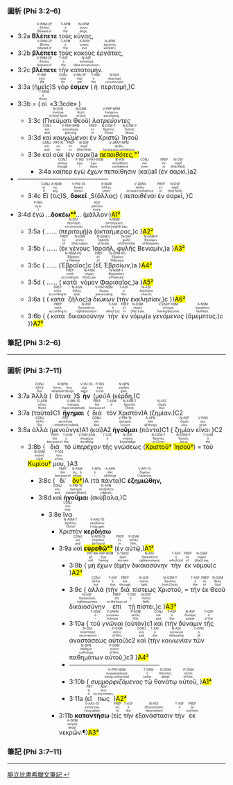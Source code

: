 ### 圖析 (Phi 3:2–6)


- <rt>3:2a</rt> <RUBY><ruby><ruby><strong>Βλέπετε</strong><rt>Beware of</rt></ruby><rt>βλέπω</rt></ruby><rt>V-PAM-2P</rt></RUBY> <RUBY><ruby><ruby>τοὺς<rt>the</rt></ruby><rt>ὁ</rt></ruby><rt>T-APM</rt></RUBY> <RUBY><ruby><ruby>κύνας,<rt>dogs;</rt></ruby><rt>κύων</rt></ruby><rt>N-APM</rt></RUBY> 
- <rt>3:2b</rt> <RUBY><ruby><ruby><strong>βλέπετε</strong><rt>beware of</rt></ruby><rt>βλέπω</rt></ruby><rt>V-PAM-2P</rt></RUBY> <RUBY><ruby><ruby>τοὺς<rt>the</rt></ruby><rt>ὁ</rt></ruby><rt>T-APM</rt></RUBY> <RUBY><ruby><ruby>κακοὺς<rt>evil</rt></ruby><rt>κακός</rt></ruby><rt>A-APM</rt></RUBY> <RUBY><ruby><ruby>ἐργάτας,<rt>workers;</rt></ruby><rt>ἐργάτης</rt></ruby><rt>N-APM</rt></RUBY> 
- <rt>3:2c</rt> <RUBY><ruby><ruby><strong>βλέπετε</strong><rt>beware of</rt></ruby><rt>βλέπω</rt></ruby><rt>V-PAM-2P</rt></RUBY> <RUBY><ruby><ruby>τὴν<rt>the</rt></ruby><rt>ὁ</rt></ruby><rt>T-ASF</rt></RUBY> <RUBY><ruby><ruby>κατατομήν.<rt>false circumcision.</rt></ruby><rt>κατατομή</rt></ruby><rt>N-ASF</rt></RUBY>
- <rt>3:3a</rt> (<RUBY><ruby><ruby>ἡμεῖς<rt>We</rt></ruby><rt>ἐγώ</rt></ruby><rt>P-1NP</rt></RUBY>)S <RUBY><ruby><ruby>γάρ<rt>for</rt></ruby><rt>γάρ</rt></ruby><rt>CONJ</rt></RUBY> <RUBY><ruby><ruby><strong>ἐσμεν</strong><rt>are</rt></ruby><rt>εἰμί</rt></ruby><rt>V-PAI-1P</rt></RUBY> (<RUBY><ruby><ruby>ἡ<rt>the</rt></ruby><rt>ὁ</rt></ruby><rt>T-NSF</rt></RUBY> <RUBY><ruby><ruby>περιτομή,<rt>circumcision,</rt></ruby><rt>περιτομή</rt></ruby><rt>N-NSF</rt></RUBY>)C 
- <rt>3:3b</rt> = (<RUBY><ruby><ruby>οἱ<rt>those</rt></ruby><rt>ὁ</rt></ruby><rt>T-NPM</rt></RUBY> «<rt>3:3cde</rt>» )
	- <rt>3:3c</rt> (<RUBY><ruby><ruby>Πνεύματι<rt>in [the] Spirit</rt></ruby><rt>πνεῦμα</rt></ruby><rt>N-DSN</rt></RUBY> <RUBY><ruby><ruby>Θεοῦ<rt>of God</rt></ruby><rt>θεός</rt></ruby><rt>N-GSM</rt></RUBY>) <RUBY><ruby><ruby><em>λατρεύοντες</em><rt>worshiping</rt></ruby><rt>λατρεύω</rt></ruby><rt>V-PAP-NPM</rt></RUBY> 
	- <rt>3:3d</rt> <RUBY><ruby><ruby>καὶ<rt>and</rt></ruby><rt>καί</rt></ruby><rt>CONJ</rt></RUBY> <RUBY><ruby><ruby><em>καυχώμενοι</em><rt>glorying</rt></ruby><rt>καυχάομαι</rt></ruby><rt>V-PNP-NPM</rt></RUBY> <RUBY><ruby><ruby>ἐν<rt>in</rt></ruby><rt>ἐν</rt></ruby><rt>PREP</rt></RUBY> <RUBY><ruby><ruby>Χριστῷ<rt>Christ</rt></ruby><rt>Χριστός</rt></ruby><rt>N-DSM-T</rt></RUBY> <RUBY><ruby><ruby>Ἰησοῦ<rt>Jesus,</rt></ruby><rt>Ἰησοῦς</rt></ruby><rt>N-DSM-P</rt></RUBY> 
	- <rt>3:3e</rt> <RUBY><ruby><ruby>καὶ<rt>and</rt></ruby><rt>καί</rt></ruby><rt>CONJ</rt></RUBY> <RUBY><ruby><ruby>οὐκ<rt>not</rt></ruby><rt>οὐ</rt></ruby><rt>PRT-N</rt></RUBY> (<RUBY><ruby><ruby>ἐν<rt>in</rt></ruby><rt>ἐν</rt></ruby><rt>PREP</rt></RUBY> <RUBY><ruby><ruby>σαρκὶ<rt>[the] flesh</rt></ruby><rt>σάρξ</rt></ruby><rt>N-DSF</rt></RUBY>)a <RUBY><ruby><ruby><mark><em>πεποιθότες,°¹</em></mark><rt>having put confidence,</rt></ruby><rt>πείθω</rt></ruby><rt>V-2RAP-NPM</rt></RUBY> 
		- <rt>3:4a</rt> <RUBY><ruby><ruby>καίπερ<rt>though</rt></ruby><rt>καίπερ</rt></ruby><rt>CONJ</rt></RUBY> <RUBY><ruby><ruby>ἐγὼ<rt>I</rt></ruby><rt>ἐγώ</rt></ruby><rt>P-1NS</rt></RUBY> <RUBY><ruby><ruby><em>ἔχων</em><rt>have</rt></ruby><rt>ἔχω</rt></ruby><rt>V-PAP-NSM</rt></RUBY> <RUBY><ruby><ruby>πεποίθησιν<rt>confidence</rt></ruby><rt>πεποίθησις</rt></ruby><rt>N-ASF</rt></RUBY> (<RUBY><ruby><ruby>καὶ<rt>even</rt></ruby><rt>καί</rt></ruby><rt>CONJ</rt></RUBY>)a1 (<RUBY><ruby><ruby>ἐν<rt>in</rt></ruby><rt>ἐν</rt></ruby><rt>PREP</rt></RUBY> <RUBY><ruby><ruby>σαρκί.<rt>[the] flesh.</rt></ruby><rt>σάρξ</rt></ruby><rt>N-DSF</rt></RUBY>)a2
- ─────────────────────
	- <rt>3:4c</rt> <RUBY><ruby><ruby>Εἴ<rt>If</rt></ruby><rt>εἰ</rt></ruby><rt>CONJ</rt></RUBY> (<RUBY><ruby><ruby>τις<rt>any</rt></ruby><rt>τις</rt></ruby><rt>X-NSM</rt></RUBY>)S<sub>-</sub> <RUBY><ruby><ruby><strong>δοκεῖ</strong><rt>thinks</rt></ruby><rt>δοκέω</rt></ruby><rt>V-PAI-3S</rt></RUBY> <sub>-</sub>S(<RUBY><ruby><ruby>ἄλλος<rt>other</rt></ruby><rt>ἄλλος</rt></ruby><rt>A-NSM</rt></RUBY>) { <RUBY><ruby><ruby><em>πεποιθέναι</em><rt>to have confidence</rt></ruby><rt>πείθω</rt></ruby><rt>V-2RAN</rt></RUBY> <RUBY><ruby><ruby>ἐν<rt>in</rt></ruby><rt>ἐν</rt></ruby><rt>PREP</rt></RUBY> <RUBY><ruby><ruby>σαρκί,<rt>[the] flesh,</rt></ruby><rt>σάρξ</rt></ruby><rt>N-DSF</rt></RUBY> }C
- <rt>3:4d</rt> <RUBY><ruby><ruby>ἐγὼ<rt>I</rt></ruby><rt>ἐγώ</rt></ruby><rt>P-1NS</rt></RUBY> …<strong>δοκέω<mark>°²</strong></mark>… (<RUBY><ruby><ruby>μᾶλλον·<rt>more:</rt></ruby><rt>μᾶλλον</rt></ruby><rt>ADV</rt></RUBY>)<mark>A1²</mark>
	- <rt>3:5a</rt> { …… (<RUBY><ruby><ruby>περιτομῇ<rt>circumcision</rt></ruby><rt>περιτομή</rt></ruby><rt>N-DSF</rt></RUBY>)a (<RUBY><ruby><ruby>ὀκταήμερος,<rt>on [the] eighth day;</rt></ruby><rt>ὀκταήμερος</rt></ruby><rt>A-NSM</rt></RUBY>)c }<mark>A2²</mark>
	- <rt>3:5b</rt>  { …… (<RUBY><ruby><ruby>ἐκ<rt>of</rt></ruby><rt>ἐκ</rt></ruby><rt>PREP</rt></RUBY> <RUBY><ruby><ruby>γένους<rt>[the] nation</rt></ruby><rt>γένος</rt></ruby><rt>N-GSN</rt></RUBY> <RUBY><ruby><ruby>Ἰσραήλ,<rt>of Israel,</rt></ruby><rt>Ἰσραήλ</rt></ruby><rt>N-GSM-L</rt></RUBY> <RUBY><ruby><ruby>φυλῆς<rt>of [the] tribe</rt></ruby><rt>φυλή</rt></ruby><rt>N-GSF</rt></RUBY> <RUBY><ruby><ruby>Βενιαμίν,<rt>of Benjamin;</rt></ruby><rt>Βενιαμίν</rt></ruby><rt>N-GSM-P</rt></RUBY>)a }<mark>A3²</mark>
	- <rt>3:5c</rt> { …… (<RUBY><ruby><ruby>Ἑβραῖος<rt>a Hebrew</rt></ruby><rt>Ἑβραῖος</rt></ruby><rt>N-NSM-PG</rt></RUBY>)c (<RUBY><ruby><ruby>ἐξ<rt>of</rt></ruby><rt>ἐκ</rt></ruby><rt>PREP</rt></RUBY> <RUBY><ruby><ruby>Ἑβραίων,<rt>Hebrews;</rt></ruby><rt>Ἑβραῖος</rt></ruby><rt>N-GPM-PG</rt></RUBY>)a }<mark>A4²</mark>
	- <rt>3:5d</rt> { …… (<RUBY><ruby><ruby>κατὰ<rt>according to</rt></ruby><rt>κατά</rt></ruby><rt>PREP</rt></RUBY> <RUBY><ruby><ruby>νόμον<rt>[the] Law,</rt></ruby><rt>νόμος</rt></ruby><rt>N-ASM</rt></RUBY> <RUBY><ruby><ruby>Φαρισαῖος,<rt>a Pharisee;</rt></ruby><rt>Φαρισαῖος</rt></ruby><rt>N-NSM-T</rt></RUBY>)a }<mark>A5²</mark>
	- <rt>3:6a</rt> { (<RUBY><ruby><ruby>κατὰ<rt>according to</rt></ruby><rt>κατά</rt></ruby><rt>PREP</rt></RUBY> <RUBY><ruby><ruby>ζῆλος<rt>zeal,</rt></ruby><rt>ζῆλος</rt></ruby><rt>N-ASN</rt></RUBY>)a <RUBY><ruby><ruby><em>διώκων</em><rt>persecuting</rt></ruby><rt>διώκω</rt></ruby><rt>V-PAP-NSM</rt></RUBY> (<RUBY><ruby><ruby>τὴν<rt>the</rt></ruby><rt>ὁ</rt></ruby><rt>T-ASF</rt></RUBY> <RUBY><ruby><ruby>ἐκκλησίαν,<rt>church;</rt></ruby><rt>ἐκκλησία</rt></ruby><rt>N-ASF</rt></RUBY>)c }}<mark>A6²</mark>
	- <rt>3:6b</rt> { (<RUBY><ruby><ruby>κατὰ<rt>according to</rt></ruby><rt>κατά</rt></ruby><rt>PREP</rt></RUBY> <RUBY><ruby><ruby>δικαιοσύνην<rt>righteousness</rt></ruby><rt>δικαιοσύνη</rt></ruby><rt>N-ASF</rt></RUBY> <RUBY><ruby><ruby>τὴν<rt>which [is]</rt></ruby><rt>ὁ</rt></ruby><rt>T-ASF</rt></RUBY> <RUBY><ruby><ruby>ἐν<rt>in</rt></ruby><rt>ἐν</rt></ruby><rt>PREP</rt></RUBY> <RUBY><ruby><ruby>νόμῳ<rt>[the] Law,</rt></ruby><rt>νόμος</rt></ruby><rt>N-DSM</rt></RUBY>)a <RUBY><ruby><ruby><em>γενόμενος</em><rt>having become</rt></ruby><rt>γίνομαι</rt></ruby><rt>V-2ADP-NSM</rt></RUBY> (<RUBY><ruby><ruby>ἄμεμπτος.<rt>faultless.</rt></ruby><rt>ἄμεμπτος</rt></ruby><rt>A-NSM</rt></RUBY>)c }}<mark>A7²</mark>


### 筆記 (Phi 3:2–6)


---

### 圖析 (Phi 3:7–11)


- <rt>3:7a</rt> <RUBY><ruby><ruby>Ἀλλὰ<rt>But</rt></ruby><rt>ἀλλά</rt></ruby><rt>CONJ</rt></RUBY> (<RUBY><ruby><ruby>ἅτινα<rt>whatever things</rt></ruby><rt>ὅστις, ἥτις</rt></ruby><rt>R-NPN</rt></RUBY>)S <RUBY><ruby><ruby><strong>ἦν</strong><rt>were</rt></ruby><rt>εἰμί</rt></ruby><rt>V-IAI-3S</rt></RUBY> (<RUBY><ruby><ruby>μοι<rt>to me</rt></ruby><rt>ἐγώ</rt></ruby><rt>P-1DS</rt></RUBY>)A (<RUBY><ruby><ruby>κέρδη,<rt>gain,</rt></ruby><rt>κέρδος</rt></ruby><rt>N-NPN</rt></RUBY>)C 
- <rt>3:7a</rt> (<RUBY><ruby><ruby>ταῦτα<rt>these</rt></ruby><rt>οὗτος</rt></ruby><rt>D-APN</rt></RUBY>)C1 <RUBY><ruby><ruby><strong>ἥγημαι</strong><rt>I have esteemed,</rt></ruby><rt>ἡγέομαι</rt></ruby><rt>V-RNI-1S</rt></RUBY> (<RUBY><ruby><ruby>διὰ<rt>because of</rt></ruby><rt>διά</rt></ruby><rt>PREP</rt></RUBY> <RUBY><ruby><ruby>τὸν<rt>‑</rt></ruby><rt>ὁ</rt></ruby><rt>T-ASM</rt></RUBY> <RUBY><ruby><ruby>Χριστὸν<rt>Christ,</rt></ruby><rt>Χριστός</rt></ruby><rt>N-ASM-T</rt></RUBY>)A (<RUBY><ruby><ruby>ζημίαν.<rt>loss.</rt></ruby><rt>ζημία</rt></ruby><rt>N-ASF</rt></RUBY>)C2
- <rt>3:8a</rt> <RUBY><ruby><ruby>ἀλλὰ<rt>But</rt></ruby><rt>ἀλλά</rt></ruby><rt>CONJ</rt></RUBY> (<RUBY><ruby><ruby>μενοῦνγε<rt>‑, therefore indeed,</rt></ruby><rt>μενοῦνγε</rt></ruby><rt>PRT</rt></RUBY>)A1 (<RUBY><ruby><ruby>καὶ<rt>also</rt></ruby><rt>καί</rt></ruby><rt>CONJ</rt></RUBY>)A2 <RUBY><ruby><ruby><strong>ἡγοῦμαι</strong><rt>I count</rt></ruby><rt>ἡγέομαι</rt></ruby><rt>V-PNI-1S</rt></RUBY> (<RUBY><ruby><ruby>πάντα<rt>all things</rt></ruby><rt>πᾶς</rt></ruby><rt>A-APN</rt></RUBY>)C1 { <RUBY><ruby><ruby>ζημίαν<rt>loss</rt></ruby><rt>ζημία</rt></ruby><rt>N-ASF</rt></RUBY> <RUBY><ruby><ruby>εἶναι<rt>to be</rt></ruby><rt>εἰμί</rt></ruby><rt>V-PAN</rt></RUBY> }C2 
	- <rt>3:8b</rt> { <RUBY><ruby><ruby>διὰ<rt>because of</rt></ruby><rt>διά</rt></ruby><rt>PREP</rt></RUBY> <RUBY><ruby><ruby>τὸ<rt>the</rt></ruby><rt>ὁ</rt></ruby><rt>T-ASN</rt></RUBY> <RUBY><ruby><ruby><em>ὑπερέχον</em><rt>excelling</rt></ruby><rt>ὑπερέχω</rt></ruby><rt>V-PAP-ASN</rt></RUBY> <RUBY><ruby><ruby>τῆς<rt>‑</rt></ruby><rt>ὁ</rt></ruby><rt>T-GSF</rt></RUBY> <RUBY><ruby><ruby>γνώσεως<rt>knowledge</rt></ruby><rt>γνῶσις</rt></ruby><rt>N-GSF</rt></RUBY> (<RUBY><ruby><ruby><mark>Χριστοῦ†</mark><rt>of Christ</rt></ruby><rt>Χριστός</rt></ruby><rt>N-GSM-T</rt></RUBY> <RUBY><ruby><ruby><mark>Ἰησοῦ†</mark><rt>Jesus</rt></ruby><rt>Ἰησοῦς</rt></ruby><rt>N-GSM-P</rt></RUBY>) = <RUBY><ruby><ruby>τοῦ<rt>the</rt></ruby><rt>ὁ</rt></ruby><rt>T-GSM</rt></RUBY> <RUBY><ruby><ruby><mark>Κυρίου†</mark><rt>Lord</rt></ruby><rt>κύριος</rt></ruby><rt>N-GSM</rt></RUBY> <RUBY><ruby><ruby>μου,<rt>of me,</rt></ruby><rt>ἐγώ</rt></ruby><rt>P-1GS</rt></RUBY> }A3
		- <rt>3:8c</rt> (<RUBY><ruby><ruby>δι᾽<rt>because of</rt></ruby><rt>διά</rt></ruby><rt>PREP</rt></RUBY> <RUBY><ruby><ruby><mark>ὃν†</mark><rt>whom</rt></ruby><rt>ὅς, ἥ</rt></ruby><rt>R-ASM</rt></RUBY>)A (<RUBY><ruby><ruby>τὰ<rt>‑</rt></ruby><rt>ὁ</rt></ruby><rt>T-APN</rt></RUBY> <RUBY><ruby><ruby>πάντα<rt>all things</rt></ruby><rt>πᾶς</rt></ruby><rt>A-APN</rt></RUBY>)C <RUBY><ruby><ruby><strong>ἐζημιώθην,</strong><rt>I have lost,</rt></ruby><rt>ζημιόω</rt></ruby><rt>V-API-1S</rt></RUBY> 
		- <rt>3:8d</rt> <RUBY><ruby><ruby>καὶ<rt>and</rt></ruby><rt>καί</rt></ruby><rt>CONJ</rt></RUBY> <RUBY><ruby><ruby><strong>ἡγοῦμαι</strong><rt>esteem [them]</rt></ruby><rt>ἡγέομαι</rt></ruby><rt>V-PNI-1S</rt></RUBY> (<RUBY><ruby><ruby>σκύβαλα,<rt>rubbish,</rt></ruby><rt>σκύβαλον</rt></ruby><rt>N-APN</rt></RUBY>)C 
			- <rt>3:8e</rt> <RUBY><ruby><ruby>ἵνα<rt>that</rt></ruby><rt>ἵνα</rt></ruby><rt>CONJ</rt></RUBY> 
				- <RUBY><ruby><ruby>Χριστὸν<rt>Christ</rt></ruby><rt>Χριστός</rt></ruby><rt>N-ASM-T</rt></RUBY> <RUBY><ruby><ruby><strong>κερδήσω</strong><rt>I may gain</rt></ruby><rt>κερδαίνω</rt></ruby><rt>V-AAS-1S</rt></RUBY>
				- <rt>3:9a</rt> <RUBY><ruby><ruby>καὶ<rt>and</rt></ruby><rt>καί</rt></ruby><rt>CONJ</rt></RUBY> <RUBY><ruby><ruby><mark><strong>εὑρεθῶ°³</strong></mark><rt>be found</rt></ruby><rt>εὑρίσκω</rt></ruby><rt>V-APS-1S</rt></RUBY> (<RUBY><ruby><ruby>ἐν<rt>in</rt></ruby><rt>ἐν</rt></ruby><rt>PREP</rt></RUBY> <RUBY><ruby><ruby>αὐτῷ,<rt>Him,</rt></ruby><rt>αὐτός</rt></ruby><rt>P-DSM</rt></RUBY>)<mark>A1³</mark>
					- <rt>3:9b</rt> { <RUBY><ruby><ruby>μὴ<rt>not</rt></ruby><rt>μή</rt></ruby><rt>PRT-N</rt></RUBY> <RUBY><ruby><ruby><em>ἔχων</em><rt>having</rt></ruby><rt>ἔχω</rt></ruby><rt>V-PAP-NSM</rt></RUBY> (<RUBY><ruby><ruby>ἐμὴν<rt>my own</rt></ruby><rt>ἐμός</rt></ruby><rt>S-1SASF</rt></RUBY> <RUBY><ruby><ruby>δικαιοσύνην<rt>righteousness,</rt></ruby><rt>δικαιοσύνη</rt></ruby><rt>N-ASF</rt></RUBY> <RUBY><ruby><ruby>τὴν<rt>which [is]</rt></ruby><rt>ὁ</rt></ruby><rt>T-ASF</rt></RUBY> <RUBY><ruby><ruby>ἐκ<rt>of</rt></ruby><rt>ἐκ</rt></ruby><rt>PREP</rt></RUBY> <RUBY><ruby><ruby>νόμου<rt>[the] Law,</rt></ruby><rt>νόμος</rt></ruby><rt>N-GSM</rt></RUBY>)c }<mark>A2³</mark>
					- <rt>3:9c</rt> { <RUBY><ruby><ruby>ἀλλὰ<rt>but</rt></ruby><rt>ἀλλά</rt></ruby><rt>CONJ</rt></RUBY> (<RUBY><ruby><ruby>τὴν<rt>that</rt></ruby><rt>ὁ</rt></ruby><rt>T-ASF</rt></RUBY> <RUBY><ruby><ruby>διὰ<rt>through</rt></ruby><rt>διά</rt></ruby><rt>PREP</rt></RUBY> <RUBY><ruby><ruby>πίστεως<rt>faith</rt></ruby><rt>πίστις</rt></ruby><rt>N-GSF</rt></RUBY> <RUBY><ruby><ruby>Χριστοῦ,<rt>from Christ,</rt></ruby><rt>Χριστός</rt></ruby><rt>N-GSM-T</rt></RUBY> = <RUBY><ruby><ruby>τὴν<rt>the</rt></ruby><rt>ὁ</rt></ruby><rt>T-ASF</rt></RUBY> <RUBY><ruby><ruby>ἐκ<rt>of</rt></ruby><rt>ἐκ</rt></ruby><rt>PREP</rt></RUBY> <RUBY><ruby><ruby>Θεοῦ<rt>God</rt></ruby><rt>θεός</rt></ruby><rt>N-GSM</rt></RUBY> <RUBY><ruby><ruby>δικαιοσύνην<rt>righteousness</rt></ruby><rt>δικαιοσύνη</rt></ruby><rt>N-ASF</rt></RUBY> <RUBY><ruby><ruby>ἐπὶ<rt>on the basis of</rt></ruby><rt>ἐπί</rt></ruby><rt>PREP</rt></RUBY> <RUBY><ruby><ruby>τῇ<rt>‑</rt></ruby><rt>ὁ</rt></ruby><rt>T-DSF</rt></RUBY> <RUBY><ruby><ruby>πίστει,<rt>faith,</rt></ruby><rt>πίστις</rt></ruby><rt>N-DSF</rt></RUBY>)c }<mark>A3³</mark>
					- <rt>3:10a</rt> { <RUBY><ruby><ruby>τοῦ<rt>‑</rt></ruby><rt>ὁ</rt></ruby><rt>T-GSN</rt></RUBY> <RUBY><ruby><ruby><em>γνῶναι</em><rt>to know</rt></ruby><rt>γινώσκω</rt></ruby><rt>V-2AAN</rt></RUBY> (<RUBY><ruby><ruby>αὐτὸν<rt>Him</rt></ruby><rt>αὐτός</rt></ruby><rt>P-ASM</rt></RUBY>)c1 <RUBY><ruby><ruby>καὶ<rt>and</rt></ruby><rt>καί</rt></ruby><rt>CONJ</rt></RUBY> (<RUBY><ruby><ruby>τὴν<rt>the</rt></ruby><rt>ὁ</rt></ruby><rt>T-ASF</rt></RUBY> <RUBY><ruby><ruby>δύναμιν<rt>power</rt></ruby><rt>δύναμις</rt></ruby><rt>N-ASF</rt></RUBY> <RUBY><ruby><ruby>τῆς<rt>of the</rt></ruby><rt>ὁ</rt></ruby><rt>T-GSF</rt></RUBY> <RUBY><ruby><ruby>ἀναστάσεως<rt>resurrection</rt></ruby><rt>ἀνάστασις</rt></ruby><rt>N-GSF</rt></RUBY> <RUBY><ruby><ruby>αὐτοῦ<rt>of Him,</rt></ruby><rt>αὐτός</rt></ruby><rt>P-GSM</rt></RUBY>)c2 <RUBY><ruby><ruby>καὶ<rt>and</rt></ruby><rt>καί</rt></ruby><rt>CONJ</rt></RUBY> (<RUBY><ruby><ruby>τὴν<rt>the</rt></ruby><rt>ὁ</rt></ruby><rt>T-ASF</rt></RUBY> <RUBY><ruby><ruby>κοινωνίαν<rt>fellowship</rt></ruby><rt>κοινωνία</rt></ruby><rt>N-ASF</rt></RUBY> <RUBY><ruby><ruby>τῶν<rt>of</rt></ruby><rt>ὁ</rt></ruby><rt>T-GPN</rt></RUBY> <RUBY><ruby><ruby>παθημάτων<rt>sufferings</rt></ruby><rt>πάθημα</rt></ruby><rt>N-GPN</rt></RUBY> <RUBY><ruby><ruby>αὐτοῦ,<rt>of Him,</rt></ruby><rt>αὐτός</rt></ruby><rt>P-GSM</rt></RUBY>)c3 }<mark>A4³</mark>
					- ─────────────────────
					- <rt>3:10b</rt> { <RUBY><ruby><ruby><em>συμμορφιζόμενος</em><rt>being conformed</rt></ruby><rt>συμμορφόομαι</rt></ruby><rt>V-PPP-NSM</rt></RUBY> <RUBY><ruby><ruby>τῷ<rt>to the</rt></ruby><rt>ὁ</rt></ruby><rt>T-DSM</rt></RUBY> <RUBY><ruby><ruby>θανάτῳ<rt>death</rt></ruby><rt>θάνατος</rt></ruby><rt>N-DSM</rt></RUBY> <RUBY><ruby><ruby>αὐτοῦ,<rt>of Him,</rt></ruby><rt>αὐτός</rt></ruby><rt>P-GSM</rt></RUBY> }<mark>A1⁴</mark>
					- <rt>3:11a</rt> (<RUBY><ruby><ruby>εἴ<rt>if,</rt></ruby><rt>εἰ</rt></ruby><rt>PRT</rt></RUBY> <RUBY><ruby><ruby>πως<rt>by any means,</rt></ruby><rt>πως</rt></ruby><rt>ADV</rt></RUBY>)<mark>A2⁴</mark>
				- <rt>3:11b</rt> <RUBY><ruby><ruby><strong>καταντήσω</strong><rt>I may attain</rt></ruby><rt>καταντάω</rt></ruby><rt>V-AAS-1S</rt></RUBY> (<RUBY><ruby><ruby>εἰς<rt>to</rt></ruby><rt>εἰς</rt></ruby><rt>PREP</rt></RUBY> <RUBY><ruby><ruby>τὴν<rt>the</rt></ruby><rt>ὁ</rt></ruby><rt>T-ASF</rt></RUBY> <RUBY><ruby><ruby>ἐξανάστασιν<rt>resurrection</rt></ruby><rt>ἐξανάστασις</rt></ruby><rt>N-ASF</rt></RUBY> <RUBY><ruby><ruby>τὴν<rt>‑</rt></ruby><rt>ὁ</rt></ruby><rt>T-ASF</rt></RUBY> <RUBY><ruby><ruby>ἐκ<rt>out from</rt></ruby><rt>ἐκ</rt></ruby><rt>PREP</rt></RUBY> <RUBY><ruby><ruby>νεκρῶν.¶<rt>dead.</rt></ruby><rt>νεκρός</rt></ruby><rt>A-GPM</rt></RUBY>)<mark>A3⁴</mark>

### 筆記 (Phi 3:7–11)



---
[腓立比書希臘文筆記  ↵](Philippians-Notes.md)